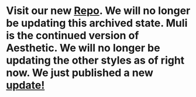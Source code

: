 # Visit our new [Repo](https://github.com/jamesj503/Muli). We will no longer be updating this archived state. Muli is the continued version of Aesthetic. We will no longer be updating the other styles as of right now. We just published a new [update!](https://github.com/jamesj503/Muli/releases/)
